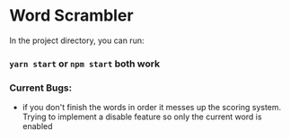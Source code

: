 # Word Scrambler

In the project directory, you can run:

### `yarn start` or `npm start` both work

### Current Bugs:
* if you don't finish the words in order it messes up the scoring system. Trying to implement a disable feature so only the current word is enabled

